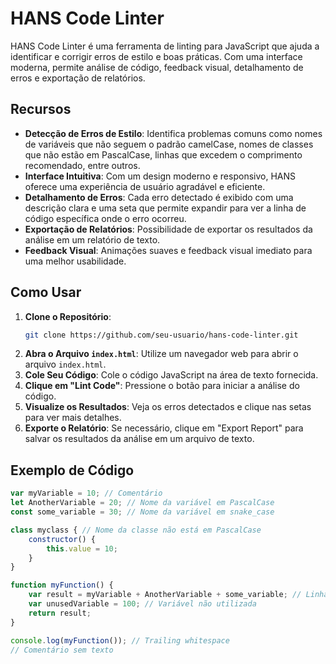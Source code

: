# HANS Code Linter

HANS Code Linter é uma ferramenta de linting para JavaScript que ajuda a identificar e corrigir erros de estilo e boas práticas. Com uma interface moderna, permite análise de código, feedback visual, detalhamento de erros e exportação de relatórios.

## Recursos

- **Detecção de Erros de Estilo**: Identifica problemas comuns como nomes de variáveis que não seguem o padrão camelCase, nomes de classes que não estão em PascalCase, linhas que excedem o comprimento recomendado, entre outros.
- **Interface Intuitiva**: Com um design moderno e responsivo, HANS oferece uma experiência de usuário agradável e eficiente.
- **Detalhamento de Erros**: Cada erro detectado é exibido com uma descrição clara e uma seta que permite expandir para ver a linha de código específica onde o erro ocorreu.
- **Exportação de Relatórios**: Possibilidade de exportar os resultados da análise em um relatório de texto.
- **Feedback Visual**: Animações suaves e feedback visual imediato para uma melhor usabilidade.

## Como Usar

1. **Clone o Repositório**:
    ```bash
    git clone https://github.com/seu-usuario/hans-code-linter.git
    ```
2. **Abra o Arquivo `index.html`**: Utilize um navegador web para abrir o arquivo `index.html`.
3. **Cole Seu Código**: Cole o código JavaScript na área de texto fornecida.
4. **Clique em "Lint Code"**: Pressione o botão para iniciar a análise do código.
5. **Visualize os Resultados**: Veja os erros detectados e clique nas setas para ver mais detalhes.
6. **Exporte o Relatório**: Se necessário, clique em "Export Report" para salvar os resultados da análise em um arquivo de texto.

## Exemplo de Código

```javascript
var myVariable = 10; // Comentário 
let AnotherVariable = 20; // Nome da variável em PascalCase
const some_variable = 30; // Nome da variável em snake_case

class myclass { // Nome da classe não está em PascalCase
    constructor() {
        this.value = 10;
    }
}

function myFunction() {
    var result = myVariable + AnotherVariable + some_variable; // Linha longa com mais de 80 caracteres
    var unusedVariable = 100; // Variável não utilizada
    return result;    
}

console.log(myFunction()); // Trailing whitespace 
// Comentário sem texto

